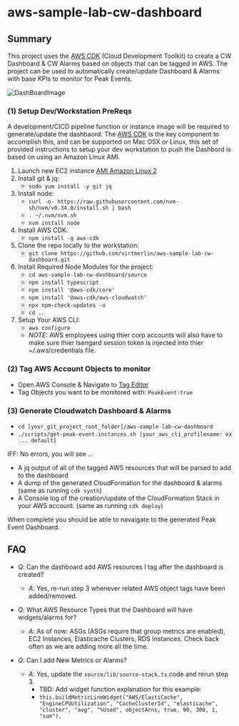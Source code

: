 # aws-sample-lab-cw-dashboard
## Summary

This project uses the [AWS CDK](https://aws.amazon.com/cdk/) (Cloud Development Toolkit) to create a CW Dashboard & CW Alarms based on objects that can be tagged in AWS. The project can be used to automatically create/update Dashboard & Alarms with base KPIs to monitor for Peak Events.

![DashBoardImage](https://github.com/virtmerlin/aws-sample-lab-cw-dashboard/blob/master/images/dashboard.png "dashboard")

### (1) Setup Dev/Workstation PreReqs

A development/CICD pipeline function or instance image will be required to generate/update the dashbaord.  The [AWS CDK](https://aws.amazon.com/cdk/) is the key component to accomplish this, and can be supported on Mac OSX or Linux,  this set of provided instructions to setup your dev workstation to push the Dashbord is based on using an Amazon Linux AMI.

1. Launch new EC2 instance [AMI Amazon Linux 2](https://aws.amazon.com/amazon-linux-2/)
2. Install git & jq: 
    - `sudo yum install -y git jq`
3. Install node:
    - `curl -o- https://raw.githubusercontent.com/nvm-sh/nvm/v0.34.0/install.sh | bash`
    - `. ~/.nvm/nvm.sh`
    - `nvm install node`
4. Install AWS CDK: 
    - `npm install -g aws-cdk`
5. Clone the repo locally to the workstation:
    - `git clone https://github.com/virtmerlin/aws-sample-lab-cw-dashboard.git`
6. Install Required Node Modules for the project:
    - `cd aws-sample-lab-cw-dashboard/source`
    - `npm install typescript `
    - `npm install '@aws-cdk/core'`
    - `npm install '@aws-cdk/aws-cloudwatch'`
    - `npx npm-check-updates -u`
    - `cd ..`
7. Setup Your AWS CLI:
    - `aws configure`
	 - _*NOTE:*_ AWS employees using thier corp accounts will also have to make sure thier Isengard session token is injected into thier ~/.aws/credentials file.

### (2) Tag AWS Account Objects to monitor

   - Open AWS Console & Navigate to [Tag Editor](https://us-west-1.console.aws.amazon.com/resource-groups/tag-editor/find-resources)
   - Tag Objects you want to be monitored with:
     `PeakEvent:true`

### (3) Generate Cloudwatch Dashboard & Alarms

- `cd [your_git_project_root_folder]/aws-sample-lab-cw-dashboard`
- `./scripts/get-peak-event-instances.sh [your_aws_cli_profilename: ex ... default]`


IFF: No errors, you will see ...

- A jq output of all of the tagged AWS resources that will be parsed to add to the dashboard
- A dump of the generated CloudFormation for the dashboard & alarms (same as running `cdk synth`)
- A Console log of the creation/update of the CloudFormation Stack in your AWS account. (same as running `cdk deploy`)

When complete you should be able to navaigate to the generated Peak Event Dashboard.


## FAQ

- _*Q*_: Can the dashboard add AWS resources I tag after the dashboard is created?
   - _*A*_: Yes,  re-run step 3 whenever related AWS object tags have been added/removed.

- _*Q*_: What AWS Resource Types that the Dashboard will have widgets/alarms for?
   - _*A*_: As of now: ASGs (ASGs require that group metrics are enabled), EC2 Instances, Elasticache Clusters, RDS Instances.  Check back often as we are adding more all the time.

- _*Q*_: Can I add New Metrics or Alarms?
   - _*A*_: Yes,  update the `source/lib/source-stack.ts` code and rerun step 3.
       - TBD: Add widget function explanation for this example:
       - `this.buildMetricLineWidget("AWS/ElastiCache", "EngineCPUUtilization", "CacheClusterId", "elasticache", "cluster", "avg", "%Used", objectArns, true, 90, 300, 1, "sum"),`
